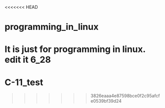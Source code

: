 <<<<<<< HEAD
# programming_in_linux
It is just for programming in linux.
edit it 6_28
=======
# C-11_test
>>>>>>> 3826eaaa4e87598bce0f2c95afcfe0539bf39d24
